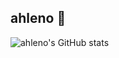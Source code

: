 ## ahleno 👋


![ahleno's GitHub stats](https://github-readme-stats.vercel.app/api?username=ahleno&show_icons=true)
